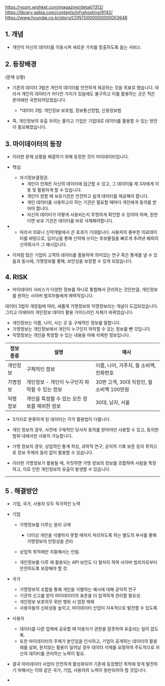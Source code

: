 https://yozm.wishket.com/magazine/detail/1312/ 
https://library.gabia.com/contents/infrahosting/9142/
https://www.hyundai.co.kr/story/CONT0000000000003648

## 1. 개념
- 개인이 자신의 데이터를 이동시켜 새로운 가치를 창출하도록 돕는 서비스 

## 2. 등장배경


(문제 상황)
- 기존의 데이터 3법은 개인의 데이터를 안전하게 제공하는 것을 목표로 했습니다. 따라서  개인의 데이터가 커다란 가치가 있음에도 불구하고 이를 활용하는 곳은 적은 분야에만 국한되어있었습니다. 
	- *데이터 3법: 개인정보 보호법, 정보통신망법, 신용정보법

- 즉, 개인정보의 유출 우려는 줄이고 기업은 기업대로 데이터를 활용할 수 있는 방안이 필요해졌습니다.

## 3. 마이데이터의 등장
- 이러한 문제 상황을 해결하기 위해 등장한 것이 마이데이터입니다.

- 핵심: 
	- 자기정보결정권.
		- 개인이 언제든 자신의 데이터에 접근할 수 있고, 그 데이터를 제 3자에게 이동 및 활용하게 할 수 있습니다. 
		- 개인이 원할 때 보유기관은 안전하고 쉽게 데이터를 제공해야 합니다.
		- 개인 데이터를 사용하고자 하는 기관은 필요할 때마다 개인에게 동의를 받아야 합니다.
		- 자신의 데이터가 어떻게 사용되는지 투명하게 확인할 수 있어야 하며, 원한다면 보유 기관은 데이터를 바로 삭제해야합니다. 
- 
	- 따라서 의료나 신약개발에서 큰 효과가 기대됩니다. 사용자의 풍부한 의료데이터를 바탕으로, 딥러닝을 통해 신약에 쓰이는 후보물질을 빠르게 추려낸 해외의 신약회사가 그 예시입니다. 

- 이처럼 많은 기업이 고객의 데이터를 활용하여 의미있는 연구 혹은 통계를 낼 수 있음과 동시에, 가명정보를 통해, 보안성을 보장할 수 있게 되었습니다. 


## 4. RISK
- 마이데이터 서비스가 다양한 정보를 하나로 통합해서 관리하는 것인만큼, 개인정보를 원하는 사이버 범죄자들에게 매력적입니다. 

데이터 3법이 개정됨에 따라, 새롭게 가명정보와 익명정보라는 개념이 도입되었습니다. 그리고 이에따라 개인정보 데이터 활용 가이드라인 자체가 바뀌었습니다.
- 개인정보는 이름, 나이, 사는 곳 등 구체적인 정보를 말합니다.
- 가명정보는 개인정보에서 개인이 누구인지 파악할 수 있는 정보를 뺀 것입니다. 
- 익명정보는 개인을 특정할 수 있는 내용을 아예 삭제한 정보입니다. 

|정보 종류| 설명| 예시|
|---|---|---|
|개인정보| 구체적인 정보| 이름, 나이, 거주지, 월 소비액, 전화번호|
|가명정보| 개인정보 - 개인이 누구인지 파악할 수 있는 정보| 30번 고객, 30대 직장인, 월 소비액 100만원|
|익명 정보| 개인을 특정할 수 있는 모든 정보를 제외한 정보| 30대, 남자, 서울|

- 3가지로 분류하게 된 데이터는 각각 활용법이 다릅니다.

- 개인 정보의 경우, 사전에 구체적인 당사자 동의를 받아야만 사용할 수 있고, 동의한 범위 내에서만 사용이 가능합니다.
- 가명 정보의 경우, 상업적인 통계 작성, 과학적 연구, 공익적 기록 보존 등의 목적으로 정보 주체의 동의 없이 활용할 수 있습니다.

- 이러한 가명정보가 활용될 때, 자칫하면 가명 정보의 정보를 조합하여 사람을 특정하고, 이로 인한 개인정보의 유출이 발생할 수 있습니다. 


---
## 5 . 해결방안
- 기업, 국가, 사용자 모두 적극적인 노력

- 기업
	- 가명정보를 다루는 윤리 규제
		- 더이상 개인을 식별하지 못할 때까지 처리하도록 하는 별도의 부서를 통해 가명정보의 안정성을 관리

	- 상업적 목적에만 치중해서는 안됨.
	-  개인정보를 다루 때 활용되는 API 보안도 더 철저히 하여  사이버 범죄자로부터 안전하도록 보장해야 할 것.

- 국가
	- 가명정보의 조합을 통해 개인을 식별하는 예시에 대해 공익적 연구
	- 기관의 신고를 받아 마이데이터의 표준을 더 엄격하게 관리할 필요성. 
	- 개인정보 보호의무 위반 행위 시 엄정 제재
	- 사용자들의 신뢰성을 높이고, 마이데이터 산업이 지속적으로 발전할 수 있도록. 



- 사용자
	- 데이터를 다른 업체에 공유할 때 이용자가 권한을 잘못하여 유출되는 일이 없도록.
	- 또한 마이데이터의 주체가 본인임을 인식하고, 기업이 공개하는 데이터의 활용례를 살펴, 원치않는 활용이 일어날 경우 데이터 삭제를 요청하여 주도적으로 자신의 데이터를 관리하는 노력이 필요. 
	
- 결국 마이데이터 사업이 안전하게 활성화되어 기존에 등장했던 목적에 맞게 발전하기 위해서는 이와 같은 국가, 기업, 사용자의 노력이 동반되어야 할 것입니다. 
- 
